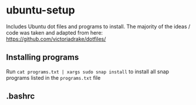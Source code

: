 # ubuntu-setup
Includes Ubuntu dot files and programs to install. The majority of the ideas / code was taken and adapted from here: https://github.com/victoriadrake/dotfiles/

## Installing programs
Run `cat programs.txt | xargs sudo snap install` to install all snap programs listed in the `programs.txt` file

## .bashrc
